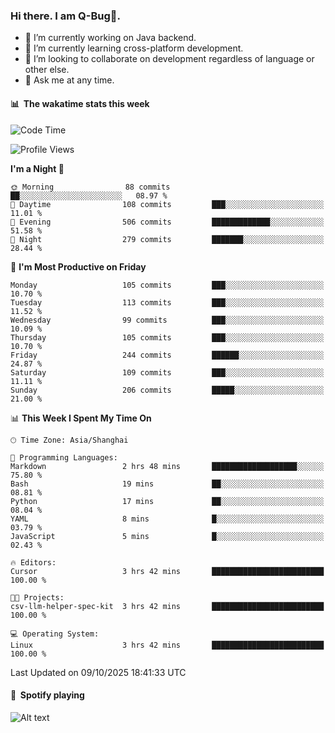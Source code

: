 ### Hi there. I am Q-Bug🐞.

- 🔭 I’m currently working on Java backend.
- 🌱 I’m currently learning cross-platform development.
- 👯 I’m looking to collaborate on development regardless of language or other else.
- 💬 Ask me at any time.

#### 📊 &nbsp;**The wakatime stats this week**  
<!--START_SECTION:waka-->
![Code Time](http://img.shields.io/badge/Code%20Time-357%20hrs-blue)

![Profile Views](http://img.shields.io/badge/Profile%20Views-1-blue)

**I'm a Night 🦉** 

```text
🌞 Morning                88 commits          ██░░░░░░░░░░░░░░░░░░░░░░░   08.97 % 
🌆 Daytime                108 commits         ███░░░░░░░░░░░░░░░░░░░░░░   11.01 % 
🌃 Evening                506 commits         █████████████░░░░░░░░░░░░   51.58 % 
🌙 Night                  279 commits         ███████░░░░░░░░░░░░░░░░░░   28.44 % 
```
📅 **I'm Most Productive on Friday** 

```text
Monday                   105 commits         ███░░░░░░░░░░░░░░░░░░░░░░   10.70 % 
Tuesday                  113 commits         ███░░░░░░░░░░░░░░░░░░░░░░   11.52 % 
Wednesday                99 commits          ███░░░░░░░░░░░░░░░░░░░░░░   10.09 % 
Thursday                 105 commits         ███░░░░░░░░░░░░░░░░░░░░░░   10.70 % 
Friday                   244 commits         ██████░░░░░░░░░░░░░░░░░░░   24.87 % 
Saturday                 109 commits         ███░░░░░░░░░░░░░░░░░░░░░░   11.11 % 
Sunday                   206 commits         █████░░░░░░░░░░░░░░░░░░░░   21.00 % 
```


📊 **This Week I Spent My Time On** 

```text
🕑︎ Time Zone: Asia/Shanghai

💬 Programming Languages: 
Markdown                 2 hrs 48 mins       ███████████████████░░░░░░   75.80 % 
Bash                     19 mins             ██░░░░░░░░░░░░░░░░░░░░░░░   08.81 % 
Python                   17 mins             ██░░░░░░░░░░░░░░░░░░░░░░░   08.04 % 
YAML                     8 mins              █░░░░░░░░░░░░░░░░░░░░░░░░   03.79 % 
JavaScript               5 mins              █░░░░░░░░░░░░░░░░░░░░░░░░   02.43 % 

🔥 Editors: 
Cursor                   3 hrs 42 mins       █████████████████████████   100.00 % 

🐱‍💻 Projects: 
csv-llm-helper-spec-kit  3 hrs 42 mins       █████████████████████████   100.00 % 

💻 Operating System: 
Linux                    3 hrs 42 mins       █████████████████████████   100.00 % 
```


 Last Updated on 09/10/2025 18:41:33 UTC
<!--END_SECTION:waka-->

#### 🎵 &nbsp;**Spotify playing**  
![Alt text](https://spotify-recently-played-readme.vercel.app/api?user=e5y1o4x7kdt9kf2blu4wvmb4s&unique={true|1|on|yes})
